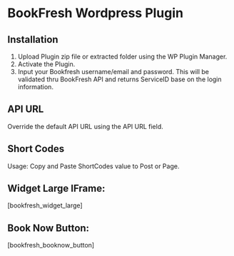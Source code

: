 BookFresh Wordpress Plugin
==========================

Installation
------------
1. Upload Plugin zip file or extracted folder using the WP Plugin Manager.
2. Activate the Plugin.
3. Input your Bookfresh username/email and password. This will be validated thru BookFresh API and returns ServiceID base on the login information.


API URL
-------
Override the default API URL using the API URL field.

Short Codes
------------
Usage: Copy and Paste ShortCodes value to Post or Page.

Widget Large IFrame:
------------
[bookfresh_widget_large] 

Book Now Button:
------------
[bookfresh_booknow_button]